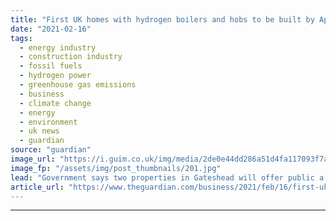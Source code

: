 ```yaml
---
title: "First UK homes with hydrogen boilers and hobs to be built by April"
date: "2021-02-16"
tags: 
  - energy industry
  - construction industry
  - fossil fuels
  - hydrogen power
  - greenhouse gas emissions
  - business
  - climate change
  - energy
  - environment
  - uk news
  - guardian
source: "guardian"
image_url: "https://i.guim.co.uk/img/media/2de0e44dd286a51d4fa117093f7a9fa74f73b15d/0_65_4046_2429/master/4046.jpg?width=460&quality=85&auto=format&fit=max&s=f13cf83272f2a98e8a2f52cd4ff58e4c"
image_fp: "/assets/img/post_thumbnails/201.jpg"
lead: "Government says two properties in Gateshead will offer public a glimpse of the ‘potential home of the future’The UK’s first homes to be fitted with boilers and hobs that run on hydrogen rather than fossil fuel gas will be built in Gateshead by April...."
article_url: "https://www.theguardian.com/business/2021/feb/16/first-uk-homes-with-hydrogen-boilers-and-hobs-to-be-built-by-april"
---
```


---
